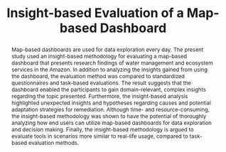 ---
layout: publication
title: "Insight-based Evaluation of a Map-based Dashboard"
key: 2022_dashboard
type: paper

order: 2022-9

shortname: Map-based dashboards
image: 2022_dashboard.png
image_large: 2022_dashboard_large.png

authors:
  - Anna Fredriksson Häägg
  - Charlotte Weil
  - ronnberg

journal-short: ICAS
year: 2023

bibentry: article
bib:
  journal: International Scholarly and Scientific Research & Innovation 
  booktitle: 
  editor: 
  publisher: 
  address: 
  doi: 
  url:
  volume: 17
  number: 2
  pages: 46-51
  month:
  pmcid:

publisherURL: https://publications.waset.org/10012942/insight-based-evaluation-of-a-map-based-dashboard

abstract: "<p>Map-based dashboards are used for data exploration every day. The present study used an insight-based methodology for evaluating a map-based dashboard that presents research findings of water management and ecosystem services in the Amazon. In addition to analyzing the insights gained from using the dashboard, the evaluation method was compared to standardized questionnaires and task-based evaluations. The result suggests that the dashboard enabled the participants to gain domain-relevant, complex insights regarding the topic presented. Furthermore, the insight-based analysis highlighted unexpected insights and hypotheses regarding causes and potential adaptation strategies for remediation. Although time- and resource-consuming, the insight-based methodology was shown to have the potential of thoroughly analyzing how end users can utilize map-based dashboards for data exploration and decision making. Finally, the insight-based methodology is argued to evaluate tools in scenarios more similar to real-life usage, compared to task-based evaluation methods.</p>"

---